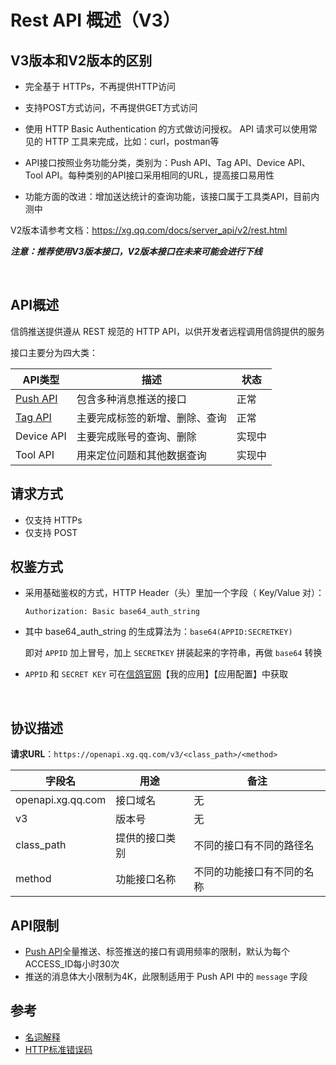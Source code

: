 # Rest API 概述（V3）

## V3版本和V2版本的区别

- 完全基于 HTTPs，不再提供HTTP访问

- 支持POST方式访问，不再提供GET方式访问

- 使用 HTTP Basic Authentication 的方式做访问授权。 API 请求可以使用常见的 HTTP 工具来完成，比如：curl，postman等

- API接口按照业务功能分类，类别为：Push API、Tag API、Device API、Tool API。每种类别的API接口采用相同的URL，提高接口易用性

- 功能方面的改进：增加送达统计的查询功能，该接口属于工具类API，目前内测中

V2版本请参考文档：https://xg.qq.com/docs/server_api/v2/rest.html

_**注意：推荐使用V3版本接口，V2版本接口在未来可能会进行下线**_



  ​

## API概述

信鸽推送提供遵从 REST 规范的 HTTP API，以供开发者远程调用信鸽提供的服务

接口主要分为四大类：

| API类型      | 描述              | 状态   |
| ---------- | --------------- | ---- |
| <a href="./push_api_v3.md">Push API</a>  | 包含多种消息推送的接口     | 正常   |
| <a href="./tag_api_v3.md">Tag API</a>    | 主要完成标签的新增、删除、查询 | 正常   |
| Device API | 主要完成账号的查询、删除    | 实现中  |
| Tool API   | 用来定位问题和其他数据查询   | 实现中  |



## 请求方式

- 仅支持 HTTPs
- 仅支持 POST




## 权鉴方式

- 采用基础鉴权的方式，HTTP Header（头）里加一个字段（ Key/Value 对）：

  ```
  Authorization: Basic base64_auth_string
  ```

- 其中 base64_auth_string 的生成算法为：`base64(APPID:SECRETKEY)`

  即对 `APPID` 加上冒号，加上 `SECRETKEY` 拼装起来的字符串，再做 `base64` 转换

- `APPID` 和 `SECRET KEY` 可在[信鸽官网](http://xg.qq.com/)【我的应用】【应用配置】中获取

  ​

## 协议描述

**请求URL**：`https://openapi.xg.qq.com/v3/<class_path>/<method>`

| 字段名               | 用途      | 备注            |
| ----------------- | ------- | ------------- |
| openapi.xg.qq.com | 接口域名    | 无             |
| v3                | 版本号     | 无             |
| class_path        | 提供的接口类别 | 不同的接口有不同的路径名  |
| method            | 功能接口名称  | 不同的功能接口有不同的名称 |



## API限制

- <a href="./push_api_v3.md">Push API</a>全量推送、标签推送的接口有调用频率的限制，默认为每个ACCESS_ID每小时30次
- 推送的消息体大小限制为4K，此限制适用于 Push API 中的 `message` 字段

## 参考
- <a href="../../noun_explanation.md">名词解释</a>
- [HTTP标准错误码](https://en.wikipedia.org/wiki/List_of_HTTP_status_codes#4xx_Client_Error)
